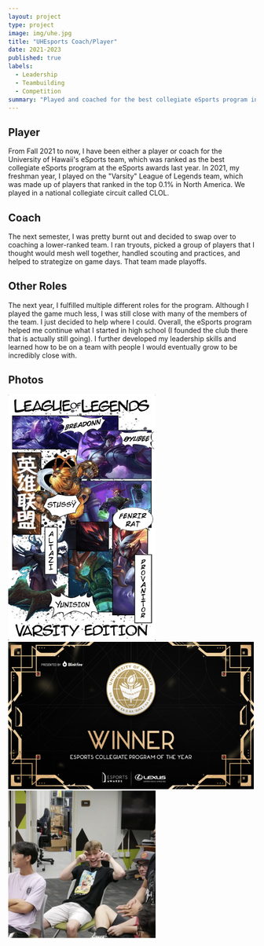 ```yaml
---
layout: project
type: project
image: img/uhe.jpg
title: "UHEsports Coach/Player"
date: 2021-2023
published: true
labels:
  - Leadership
  - Teambuilding
  - Competition
summary: "Played and coached for the best collegiate eSports program in the country."
---
```

## Player
From Fall 2021 to now, I have been either a player or coach for the University of Hawaii's eSports team, which was ranked as the best collegiate eSports program at the eSports awards last year. In 2021, my freshman year, I played on the "Varsity" League of Legends team, which was made up of players that ranked in the top 0.1% in North America. We played in a national collegiate circuit called CLOL.

## Coach
The next semester, I was pretty burnt out and decided to swap over to coaching a lower-ranked team. I ran tryouts, picked a group of players that I thought would mesh well together, handled scouting and practices, and helped to strategize on game days. That team made playoffs.

## Other Roles
The next year, I fulfilled multiple different roles for the program. Although I played the game much less, I was still close with many of the members of the team. I just decided to help where I could. Overall, the eSports program helped me continue what I started in high school (I founded the club there that is actually still going). I further developed my leadership skills and learned how to be on a team with people I would eventually grow to be incredibly close with.

## Photos
<img class="img-fluid" src="../img/IMG_1581.jpeg" width="300" height="500"> <img class="img-fluid" src="../img/manoa-esports-program-of-the-year-graphic.jpg" width="500" height="300"><img class="img-fluid" src="../img/IMG_1582.jpeg" width="300" height="300">
